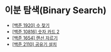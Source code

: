 # 이분 탐색(Binary Search)

- [[백준 1920] 수 찾기](./1920_finding_number)
- [[백준 10816] 숫자 카드 2](./10816_number_card_2)
- [[백준 1654] 랜선 자르기](./1654_cutting_UDP_cable)
- [[백준 2110] 공유기 설치](./2110_equiping_router)
